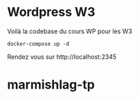 # Wordpress W3

Voilà la codebase du cours WP pour les W3

```shell
docker-compose up -d
```

Rendez vous sur http://localhost:2345
# marmishlag-tp
